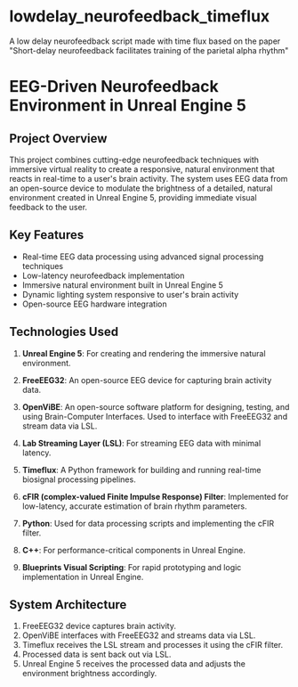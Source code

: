# lowdelay_neurofeedback_timeflux
A low delay neurofeedback script made with time flux based on the paper "Short-delay neurofeedback facilitates training of the parietal alpha  rhythm"

# EEG-Driven Neurofeedback Environment in Unreal Engine 5

## Project Overview

This project combines cutting-edge neurofeedback techniques with immersive virtual reality to create a responsive, natural environment that reacts in real-time to a user's brain activity. The system uses EEG data from an open-source device to modulate the brightness of a detailed, natural environment created in Unreal Engine 5, providing immediate visual feedback to the user.

## Key Features

- Real-time EEG data processing using advanced signal processing techniques
- Low-latency neurofeedback implementation
- Immersive natural environment built in Unreal Engine 5
- Dynamic lighting system responsive to user's brain activity
- Open-source EEG hardware integration

## Technologies Used

1. **Unreal Engine 5**: For creating and rendering the immersive natural environment.

2. **FreeEEG32**: An open-source EEG device for capturing brain activity data.

3. **OpenViBE**: An open-source software platform for designing, testing, and using Brain-Computer Interfaces. Used to interface with FreeEEG32 and stream data via LSL.

4. **Lab Streaming Layer (LSL)**: For streaming EEG data with minimal latency.

5. **Timeflux**: A Python framework for building and running real-time biosignal processing pipelines.

6. **cFIR (complex-valued Finite Impulse Response) Filter**: Implemented for low-latency, accurate estimation of brain rhythm parameters.

7. **Python**: Used for data processing scripts and implementing the cFIR filter.

8. **C++**: For performance-critical components in Unreal Engine.

9. **Blueprints Visual Scripting**: For rapid prototyping and logic implementation in Unreal Engine.

## System Architecture

1. FreeEEG32 device captures brain activity.
2. OpenViBE interfaces with FreeEEG32 and streams data via LSL.
3. Timeflux receives the LSL stream and processes it using the cFIR filter.
4. Processed data is sent back out via LSL.
5. Unreal Engine 5 receives the processed data and adjusts the environment brightness accordingly.
